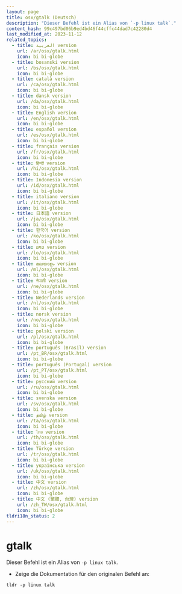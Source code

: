 ```yaml
---
layout: page
title: osx/gtalk (Deutsch)
description: "Dieser Befehl ist ein Alias von `-p linux talk`."
content_hash: 99c497bd06b9ed4bd46f44cffc44dad7c42280d4
last_modified_at: 2023-11-12
related_topics:
  - title: العربية version
    url: /ar/osx/gtalk.html
    icon: bi bi-globe
  - title: bosanski version
    url: /bs/osx/gtalk.html
    icon: bi bi-globe
  - title: català version
    url: /ca/osx/gtalk.html
    icon: bi bi-globe
  - title: dansk version
    url: /da/osx/gtalk.html
    icon: bi bi-globe
  - title: English version
    url: /en/osx/gtalk.html
    icon: bi bi-globe
  - title: español version
    url: /es/osx/gtalk.html
    icon: bi bi-globe
  - title: français version
    url: /fr/osx/gtalk.html
    icon: bi bi-globe
  - title: हिन्दी version
    url: /hi/osx/gtalk.html
    icon: bi bi-globe
  - title: Indonesia version
    url: /id/osx/gtalk.html
    icon: bi bi-globe
  - title: italiano version
    url: /it/osx/gtalk.html
    icon: bi bi-globe
  - title: 日本語 version
    url: /ja/osx/gtalk.html
    icon: bi bi-globe
  - title: 한국어 version
    url: /ko/osx/gtalk.html
    icon: bi bi-globe
  - title: ລາວ version
    url: /lo/osx/gtalk.html
    icon: bi bi-globe
  - title: മലയാളം version
    url: /ml/osx/gtalk.html
    icon: bi bi-globe
  - title: नेपाली version
    url: /ne/osx/gtalk.html
    icon: bi bi-globe
  - title: Nederlands version
    url: /nl/osx/gtalk.html
    icon: bi bi-globe
  - title: norsk version
    url: /no/osx/gtalk.html
    icon: bi bi-globe
  - title: polski version
    url: /pl/osx/gtalk.html
    icon: bi bi-globe
  - title: português (Brasil) version
    url: /pt_BR/osx/gtalk.html
    icon: bi bi-globe
  - title: português (Portugal) version
    url: /pt_PT/osx/gtalk.html
    icon: bi bi-globe
  - title: русский version
    url: /ru/osx/gtalk.html
    icon: bi bi-globe
  - title: svenska version
    url: /sv/osx/gtalk.html
    icon: bi bi-globe
  - title: தமிழ் version
    url: /ta/osx/gtalk.html
    icon: bi bi-globe
  - title: ไทย version
    url: /th/osx/gtalk.html
    icon: bi bi-globe
  - title: Türkçe version
    url: /tr/osx/gtalk.html
    icon: bi bi-globe
  - title: українська version
    url: /uk/osx/gtalk.html
    icon: bi bi-globe
  - title: 中文 version
    url: /zh/osx/gtalk.html
    icon: bi bi-globe
  - title: 中文 (繁體, 台灣) version
    url: /zh_TW/osx/gtalk.html
    icon: bi bi-globe
tldri18n_status: 2
---
```

# gtalk

Dieser Befehl ist ein Alias von `-p linux talk`.

- Zeige die Dokumentation für den originalen Befehl an:

`tldr -p linux talk`
